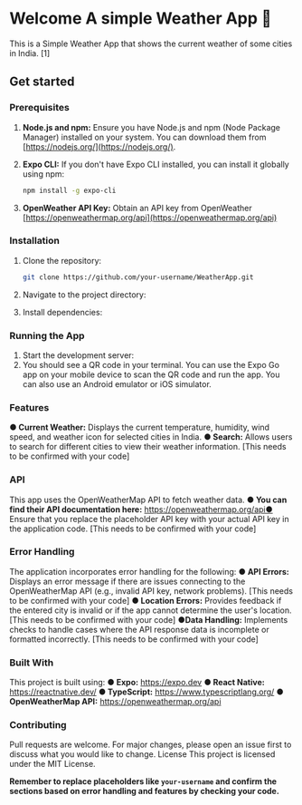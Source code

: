 # Welcome A simple Weather App 👋

This is a Simple Weather App that shows the current weather of some cities in India. [1]

## Get started

### Prerequisites

1.  **Node.js and npm:** Ensure you have Node.js and npm (Node Package Manager) installed on your system. You can download them from [https://nodejs.org/](https://nodejs.org/).

2.  **Expo CLI:** If you don't have Expo CLI installed, you can install it globally using npm:

    ```bash
    npm install -g expo-cli
    ```

3.  **OpenWeather API Key:** Obtain an API key from OpenWeather [https://openweathermap.org/api](https://openweathermap.org/api)

### Installation

1. Clone the repository:

   ```bash
   git clone https://github.com/your-username/WeatherApp.git
   ```

2. Navigate to the project directory:

3. Install dependencies:

### Running the App

1. Start the development server:
2. You should see a QR code in your terminal. You can use the Expo Go app on your mobile
   device to scan the QR code and run the app. You can also use an Android emulator or iOS
   simulator.

### Features

**● Current Weather:** Displays the current temperature, humidity, wind speed, and weather icon for selected cities in India.
**● Search:** Allows users to search for different cities to view their weather information. [This needs to be confirmed with your code]

### API

This app uses the OpenWeatherMap API to fetch weather data.
**● You can find their API documentation here:** https://openweathermap.org/api●
Ensure that you replace the placeholder API key with your actual API key in the application code. [This needs to be confirmed with your code]

### Error Handling

The application incorporates error handling for the following:
**● API Errors:** Displays an error message if there are issues connecting to the OpenWeatherMap API (e.g., invalid API key, network problems). [This needs to be confirmed with your code]
**● Location Errors:** Provides feedback if the entered city is invalid or if the app cannot determine the user's location. [This needs to be confirmed with your code]
**●Data Handling:** Implements checks to handle cases where the API response data is incomplete or formatted incorrectly. [This needs to be confirmed with your code]

### Built With

This project is built using:
**● Expo:** https://expo.dev
**● React Native:** https://reactnative.dev/
**● TypeScript:** https://www.typescriptlang.org/
**● OpenWeatherMap API:** https://openweathermap.org/api

### Contributing

Pull requests are welcome. For major changes, please open an issue first to discuss what you would like to change.
License
This project is licensed under the MIT License.

**Remember to replace placeholders like `your-username` and confirm the sections based on error handling and features by checking your code.**
